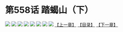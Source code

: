 # 第558话 踏蝎山（下）
![](https://mhpic.xiaomingtaiji.net/comic/D/斗破苍穹拆分版/558话/1.jpg-zymk.middle.webp)
![](https://mhpic.xiaomingtaiji.net/comic/D/斗破苍穹拆分版/558话/2.jpg-zymk.middle.webp)
![](https://mhpic.xiaomingtaiji.net/comic/D/斗破苍穹拆分版/558话/3.jpg-zymk.middle.webp)
![](https://mhpic.xiaomingtaiji.net/comic/D/斗破苍穹拆分版/558话/4.jpg-zymk.middle.webp)
![](https://mhpic.xiaomingtaiji.net/comic/D/斗破苍穹拆分版/558话/5.jpg-zymk.middle.webp)
![](https://mhpic.xiaomingtaiji.net/comic/D/斗破苍穹拆分版/558话/6.jpg-zymk.middle.webp)
![](https://mhpic.xiaomingtaiji.net/comic/D/斗破苍穹拆分版/558话/7.jpg-zymk.middle.webp)
![](https://mhpic.xiaomingtaiji.net/comic/D/斗破苍穹拆分版/558话/8.jpg-zymk.middle.webp)
[【上一章】](./557.md)
[【目录】](./README.md)
[【下一章】](./559.md)
